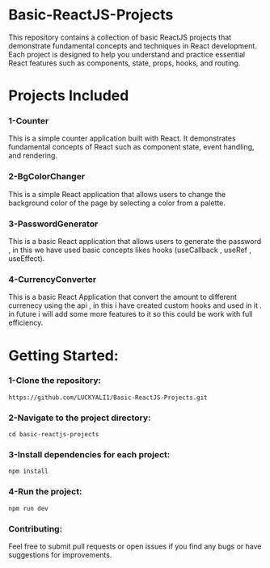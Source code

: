 # Basic-ReactJS-Projects

This repository contains a collection of basic ReactJS projects that demonstrate fundamental concepts and techniques in React development. Each project is designed to help you understand and practice essential React features such as components, state, props, hooks, and routing.

# Projects Included
### 1-Counter
This is a simple counter application built with React. It demonstrates fundamental concepts of React such as component state, event handling, and rendering.
### 2-BgColorChanger
This is a simple React application that allows users to change the background color of the page by selecting a color from a palette.
### 3-PasswordGenerator
This is a basic React application that allows users to generate the password , in this we have used basic concepts likes hooks (useCallback , useRef , useEffect).
### 4-CurrencyConverter
This is a basic React  Application that convert the amount to different currenecy using the api , in this i have created custom hooks and used in it . in future i will add some more features to it so this could be work with full efficiency.

# Getting Started:

### 1-Clone the repository:
   `https://github.com/LUCKYALI1/Basic-ReactJS-Projects.git`
### 2-Navigate to the project directory:
   `cd basic-reactjs-projects`
### 3-Install dependencies for each project:
   `npm install`
### 4-Run the project:
   `npm run dev`
### Contributing:
Feel free to submit pull requests or open issues if you find any bugs or have suggestions for improvements.
